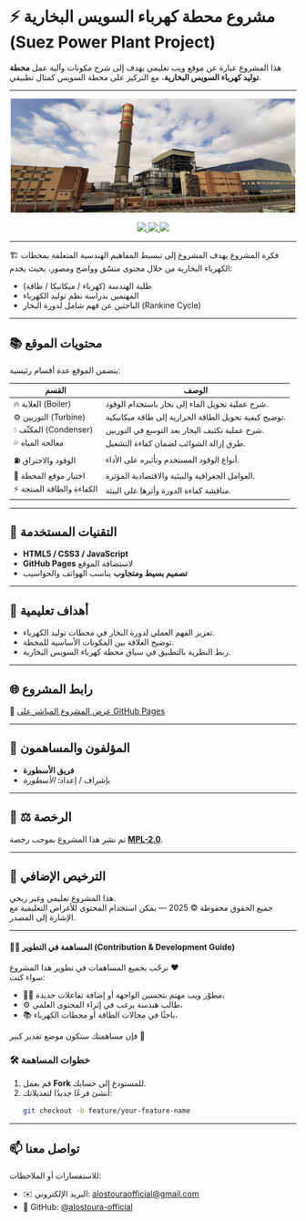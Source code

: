 # ⚡ مشروع محطة كهرباء السويس البخارية (Suez Power Plant Project)

هذا المشروع عبارة عن موقع ويب تعليمي يهدف إلى شرح مكونات وآلية عمل **محطة توليد كهرباء السويس البخارية**، مع التركيز على محطة السويس كمثال تطبيقي.

---
<p align="center">
  <img src="assets/محطة-كهرباء-السويس-البخارية.jpg" alt="صورة لمحطة كهرباء السويس البخارية" width="500" height="200">
</p>


<p align="center">
  <a href="https://alostoura-official.github.io/Project-Suez-Power-Plant-Al-Bukhari/">
    <img src="https://img.shields.io/badge/View%20Website-Live-green?style=flat-square&logo=githubpages">
  </a>
  <a href="LICENSE">
    <img src="https://img.shields.io/badge/License-MPL--2.0-blue.svg?style=flat-square">
  </a>
  <img src="https://img.shields.io/badge/Status-Educational%20Project-orange?style=flat-square">
</p>


---



🏗️ فكرة المشروع
يهدف المشروع إلى تبسيط المفاهيم الهندسية المتعلقة بمحطات الكهرباء البخارية من خلال محتوى منسّق وواضح ومصور، بحيث يخدم:
- طلبة الهندسة (كهرباء / ميكانيكا / طاقة)
- المهتمين بدراسة نظم توليد الكهرباء
- الباحثين عن فهم شامل لدورة البخار (Rankine Cycle)

---

## 📚 محتويات الموقع
يتضمن الموقع عدة أقسام رئيسية:

| القسم | الوصف |
|-------|-------|
| 🔥 الغلاية (Boiler) | شرح عملية تحويل الماء إلى بخار باستخدام الوقود. |
| ⚙️ التوربين (Turbine) | توضيح كيفية تحويل الطاقة الحرارية إلى طاقة ميكانيكية. |
| 💧 المكثّف (Condenser) | شرح عملية تكثيف البخار بعد التوسع في التوربين. |
| 💦 معالجة المياه | طرق إزالة الشوائب لضمان كفاءة التشغيل. |
| ⛽ الوقود والاحتراق | أنواع الوقود المستخدم وتأثيره على الأداء. |
| 📍 اختيار موقع المحطة | العوامل الجغرافية والبيئية والاقتصادية المؤثرة. |
| ⚡ الكفاءة والطاقة المنتجة | مناقشة كفاءة الدورة وأثرها على البيئة. |

---

## 🧩 التقنيات المستخدمة
- **HTML5 / CSS3 / JavaScript**
- **GitHub Pages** لاستضافة الموقع
- **تصميم بسيط ومتجاوب** يناسب الهواتف والحواسيب

---

## 🧠 أهداف تعليمية
- تعزيز الفهم العملي لدورة البخار في محطات توليد الكهرباء.  
- توضيح العلاقة بين المكونات الأساسية للمحطة.  
- ربط النظرية بالتطبيق في سياق محطة كهرباء السويس البخارية.

---

## 🌐 رابط المشروع
🔗 [عرض المشروع المباشر على GitHub Pages](https://alostoura-official.github.io/Project-Suez-Power-Plant-Al-Bukhari/)

---

## 👥 المؤلفون والمساهمون
- **فريق الأسطورة**  
- بإشراف / إعداد: *الأسطورة*

---

## 📝 ⚖️ الرخصة
تم نشر هذا المشروع بموجب رخصة **[MPL-2.0](LICENSE)**.

---

## 📄 الترخيص الإضافي
هذا المشروع تعليمي وغير ربحي.  
جميع الحقوق محفوظة © 2025 — يمكن استخدام المحتوى للأغراض التعليمية مع الإشارة إلى المصدر.

---

#### 🧑‍💻 المساهمة في التطوير (Contribution & Development Guide)

نرحّب بجميع المساهمات في تطوير هذا المشروع ❤️  
سواء كنت:
- 👨‍💻 مطوّر ويب مهتم بتحسين الواجهة أو إضافة تفاعلات جديدة،  
- ⚙️ طالب هندسة يرغب في إثراء المحتوى العلمي،  
- 📚 باحثًا في مجالات الطاقة أو محطات الكهرباء،  

فإن مساهمتك ستكون موضع تقدير كبير 🙏  

### 🛠️ خطوات المساهمة
1. قم بعمل **Fork** للمستودع إلى حسابك.  
2. أنشئ فرعًا جديدًا لتعديلاتك:
   ```bash
   git checkout -b feature/your-feature-name
---
## 📫 تواصل معنا
للاستفسارات أو الملاحظات:
- ✉️ البريد الإلكتروني: [alostouraofficial@gmail.com](mailto:alostouraofficial@gmail.com)
- 💬 GitHub: [@alostoura-official](https://github.com/alostoura-official)
